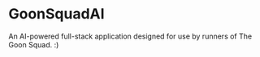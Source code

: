 # GoonSquadAI
An AI-powered full-stack application designed for use by runners of The Goon Squad. :)
